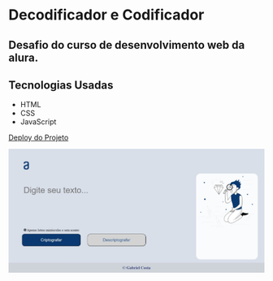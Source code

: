 # Decodificador e Codificador 
## Desafio do curso de desenvolvimento web da alura.

## Tecnologias Usadas

- HTML
- CSS
- JavaScript

<a href = "https://decodificadorgabriel.vercel.app/"> Deploy do Projeto<a>

<img src="assets/telaDecodificador.jpeg" alt="Imagem da paginha principal do site">
